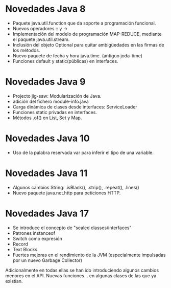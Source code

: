 
# Novedades Java 8

- Paquete java.util.function que da soporte a programación funcional.
- Nuevos operadores :: y ->
- Implementación del modelo de programación MAP-REDUCE, mediante el paquete java.util.stream.
- Inclusión del objeto Optional<T> para quitar ambigüedades en las firmas de los métodos.
- Nuevo paquete de fecha y hora java.time. (antiguo joda-time)
- Funciones default y static(públicas)  en interfaces.

# Novedades Java 9

- Projecto jig-saw: Modularización de Java.
- adición del fichero module-info.java
- Carga dinámica de clases desde interfaces: ServiceLoader
- Funciones static privadas en interfaces.
- Métodos .of() en List, Set y Map.

# Novedades Java 10

- Uso de la palabra reservada var para inferir el tipo de una variable.

# Novedades Java 11

- Algunos cambios String: .isBlank(), .strip(), .repeat(), .lines()
- Nuevo paquete java.net.http para peticiones HTTP.

# Novedades Java 17

- Se introduce el concepto de "sealed classes/interfaces"
- Patrones instanceof 
- Switch como expresión
- Record
- Text Blocks
- Fuertes mejoras en el rendimiento de la JVM (especialmente impulsadas por un nuevo Garbage Collector)

Adicionalmente en todas ellas se han ido introduciendo algunos cambios menores en el API. Nuevas funciones... en algunas clases de las que ya existían.